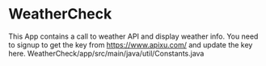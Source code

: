 # WeatherCheck

This App contains a call to weather API and display weather info.
You need to signup to get the key from https://www.apixu.com/ and update the key here.
WeatherCheck/app/src/main/java/util/Constants.java
